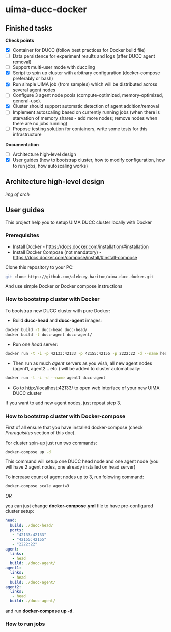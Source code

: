 # uima-ducc-docker

## Finished tasks

**Check points**
- [x] Container for DUCC (follow best practices for Docker build file)
- [ ] Data persistence for experiment results and logs (after DUCC agent removal)
- [ ] Support multi-user mode with duccling
- [x] Script to spin up cluster with arbitrary configuration (docker-compose preferably or bash)
- [x] Run simple UIMA job (from samples) which will be distributed across several agent nodes
- [ ] Configure 3 agent node pools (compute-optimized, memory-optimized, general-use).
- [x] Cluster should support automatic detection of agent addition/removal
- [ ] Implement autoscaling based on currently running jobs (when there is starvation of memory shares - add more nodes; remove nodes when there are no jobs running)
- [ ] Propose testing solution for containers, write some tests for this infrastructure
 
**Documentation**
- [ ] Architecture high-level design
- [x] User guides (how to bootstrap cluster, how to modify configuration, how to run jobs, how autoscaling works)

## Architecture high-level design

*img of arch*


## User guides

This project help you to setup UIMA DUCC cluster locally with Docker

### Prerequisites

* Install Docker - https://docs.docker.com/installation/#installation
* Install Docker Compose (not mandatory) - https://docs.docker.com/compose/install/#install-compose

Clone this repository to your PC:

```bash
git clone https://github.com/aleksey-hariton/uima-ducc-docker.git
```

And use simple Docker or Docker compose instructions

### How to bootstrap cluster with Docker

To bootstrap new DUCC cluster with pure Docker:
* Build **ducc-head** and **ducc-agent** images:
```bash
docker build -t ducc-head ducc-head/
docker build -t ducc-agent ducc-agent/
```
* Run one *head* server:
```bash
docker run -t -i -p 42133:42133 -p 42155:42155 -p 2222:22 -d --name head ducc-head
```
* Then run as much *agent* servers as you wish, all new agent nodes (agent1, agent2... etc.) will be added to cluster automatically:
```bash
docker run -t -i -d --name agent1 ducc-agent
```
* Go to http://localhost:42133/ to open web interface of your new UIMA DUCC cluster

If you want to add new agent nodes, just repeat step 3.

### How to bootstrap cluster with Docker-compose

First of all ensure that you have installed docker-compose (check *Prerequisites* section of this doc).

For cluster spin-up just run two commands:

```bash
docker-compose up -d
```

This command will setup one DUCC head node and one agent node (you will have 2 agent nodes, one already installed on head server)

To increase count of agent nodes up to 3, run folowing command:

```bash
docker-compose scale agent=3
```

*OR*

you can just change **docker-compose.yml** file to have pre-configured cluster setup:

```yaml
head:
  build: ./ducc-head/
  ports:
   - "42133:42133"
   - "42155:42155"
   - "2222:22"
agent:
  links:
   - head
  build: ./ducc-agent/
agent1:
  links:
   - head
  build: ./ducc-agent/
agent2:
  links:
   - head
  build: ./ducc-agent/
```

and run **docker-compose up -d**.

### How to run jobs
